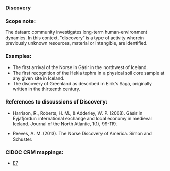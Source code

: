 
### Discovery 

###  Scope note: 
The dataarc community investigates long-term human-environment dynamics. In this context, "discovery" is a type of activity wherein previously unknown resources, material or intangible, are identified.  

### Examples: 

* The first arrival of the Norse in Gásir in the northwest of Iceland.
* The first recognition of the Hekla tephra in a physical soil core sample at any given site in Iceland.
* The discovery of Greenland as described in Eirik's Saga, originally written in the thirteenth century.

### References to discussions of Discovery:

* Harrison, R., Roberts, H. M., & Adderley, W. P. (2008). Gásir in Eyjafjörđur: international exchange and local economy in medieval Iceland. Journal of the North Atlantic, 1(1), 99-119.

* Reeves, A. M. (2013). The Norse Discovery of America. Simon and Schuster.

### CIDOC CRM mappings: 

* [E7](http://www.cidoc-crm.org/Entity/e7-activity/version-6.2.2)